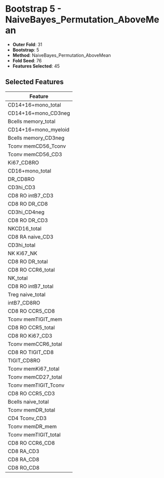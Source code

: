 # Bootstrap 5 - NaiveBayes_Permutation_AboveMean

- **Outer Fold**: 31
- **Bootstrap**: 5
- **Method**: NaiveBayes_Permutation_AboveMean
- **Fold Seed**: 76
- **Features Selected**: 45

## Selected Features

| Feature |
|---------|
| CD14+16+mono_total |
| CD14+16+mono_CD3neg |
| Bcells memory_total |
| CD14+16+mono_myeloid |
| Bcells memory_CD3neg |
| Tconv memCD56_Tconv |
| Tconv memCD56_CD3 |
| Ki67_CD8RO |
| CD16+mono_total |
| DR_CD8RO |
| CD3hi_CD3 |
| CD8 RO intB7_CD3 |
| CD8 RO DR_CD8 |
| CD3hi_CD4neg |
| CD8 RO DR_CD3 |
| NKCD16_total |
| CD8 RA naive_CD3 |
| CD3hi_total |
| NK Ki67_NK |
| CD8 RO DR_total |
| CD8 RO CCR6_total |
| NK_total |
| CD8 RO intB7_total |
| Treg naive_total |
| intB7_CD8RO |
| CD8 RO CCR5_CD8 |
| Tconv memTIGIT_mem |
| CD8 RO CCR5_total |
| CD8  RO Ki67_CD3 |
| Tconv memCCR6_total |
| CD8 RO TIGIT_CD8 |
| TIGIT_CD8RO |
| Tconv memKi67_total |
| Tconv memCD27_total |
| Tconv memTIGIT_Tconv |
| CD8 RO CCR5_CD3 |
| Bcells naive_total |
| Tconv memDR_total |
| CD4 Tconv_CD3 |
| Tconv memDR_mem |
| Tconv memTIGIT_total |
| CD8 RO CCR6_CD8 |
| CD8 RA_CD3 |
| CD8 RA_CD8 |
| CD8 RO_CD8 |
